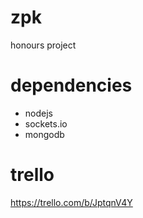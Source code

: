 # zpk
honours project

# dependencies

- nodejs
- sockets.io
- mongodb

# trello
https://trello.com/b/JptqnV4Y
